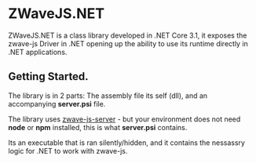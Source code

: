 # ZWaveJS.NET

ZWaveJS.NET is a class library developed in .NET Core 3.1, it exposes the zwave-js Driver in .NET opening up the ability to use its runtime directly in .NET applications.

## Getting Started.

The library is in 2 parts: The assembly file its self (dll), and an accompanying **server.psi** file.  

The library uses [zwave-js-server](https://github.com/zwave-js/zwave-js-server) - but your environment does not need **node** or **npm** installed, this is what **server.psi** contains.  

Its an executable that is ran silently/hidden, and it contains the nessassry logic for .NET to work with zwave-js.
